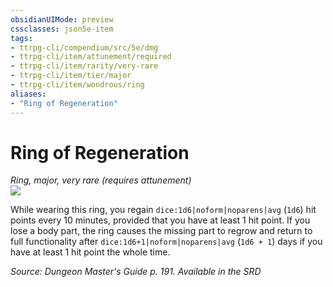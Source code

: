 ```yaml
---
obsidianUIMode: preview
cssclasses: json5e-item
tags:
- ttrpg-cli/compendium/src/5e/dmg
- ttrpg-cli/item/attunement/required
- ttrpg-cli/item/rarity/very-rare
- ttrpg-cli/item/tier/major
- ttrpg-cli/item/wondrous/ring
aliases: 
- "Ring of Regeneration"
---
```

# Ring of Regeneration
*Ring, major, very rare (requires attunement)*  
![](3-Mechanics/CLI/items/img/ring-of-regeneration.webp#right)


While wearing this ring, you regain `dice:1d6|noform|noparens|avg` (`1d6`) hit points every 10 minutes, provided that you have at least 1 hit point. If you lose a body part, the ring causes the missing part to regrow and return to full functionality after `dice:1d6+1|noform|noparens|avg` (`1d6 + 1`) days if you have at least 1 hit point the whole time.

*Source: Dungeon Master's Guide p. 191. Available in the <span title='Systems Reference Document (5.1)'>SRD</span>*